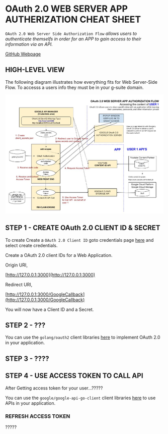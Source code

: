 # OAuth 2.0 WEB SERVER APP AUTHERIZATION CHEAT SHEET

`OAuth 2.0 Web Server Side Authorization Flow` _allows users to authenticate themselfs
in order for an APP to gain access to their information via an API._

[GitHub Webpage](https://jeffdecola.github.io/my-cheat-sheets/)

## HIGH-LEVEL VIEW

The following diagram illustrates how everything fits for
Web Server-Side Flow. To accesss a users info they must be
in your g-suite domain.

![IMAGE - OAuth 2.0 Web Server APP Authorization Flow - IMAGE](OAuth-2.0-web-server-app-authorization-flow.jpg)

## STEP 1 - CREATE OAuth 2.0 CLIENT ID & SECRET

To create Create a `OAuth 2.0 Client ID` goto credentials page
[here](https://console.developers.google.com/projectselector/apis/credentials)
and select create credentials.

Create a OAuth 2.0 client IDs for a Web Application.

Origin URI,

[http://127.0.0.1:3000](http://127.0.0.1:3000)

Redirect URI,

[http://127.0.0.1:3000/GoogleCallback](http://127.0.0.1:3000/GoogleCallback)

You will now have a Client ID and a Secret.

## STEP 2 - ???

You can use the `golang/oauth2` client libraries
[here](https://github.com/golang/oauth2)
to implement OAuth 2.0 in your application.

## STEP 3 - ????

## STEP 4 - USE ACCESS TOKEN TO CALL API

After Getting access token for your user...?????

You can use the `google/google-api-go-client` client libraries
[here](https://github.com/google/google-api-go-client)
to use APIs in your application.

### REFRESH ACCESS TOKEN

?????